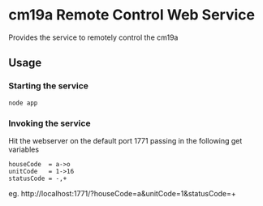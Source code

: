 # cm19a Remote Control Web Service
Provides the service to remotely control the cm19a

## Usage
### Starting the service
```
node app
```

### Invoking the service
Hit the webserver on the default port 1771 passing in the following get variables
```
houseCode  = a->o
unitCode   = 1->16
statusCode = -,+
```
eg. http://localhost:1771/?houseCode=a&unitCode=1&statusCode=+

